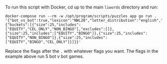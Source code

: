 To run this script with Docker, cd up to the main `liwords` directory and run:

```
docker-compose run --rm -w /opt/program/scripts/puzzles app go run . '{"bot_vs_bot":true,"lexicon":"NWL20","letter_distribution":"english","sql_offset":0,"game_consideration_limit":1000000,"game_creation_limit":200,"request":{"buckets":[{"size":25,"includes":["EQUITY","CEL_ONLY","NON_BINGO"],"excludes":[]},{"size":25,"includes":["EQUITY","BINGO"]},{"size":25,"includes":["EQUITY","NON_BINGO"]},{"size":25,"includes":["EQUITY","BINGO","CEL_ONLY"]}]}}'
```

Replace the flags after the `.` with whatever flags you want. The flags in the example above run 5 bot v bot games.
